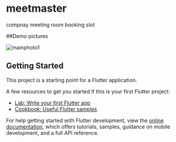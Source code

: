 # meetmaster

compnay meeting room booking slot

##Demo pictures

![mainphoto1](https://github.com/user-attachments/assets/556b3cde-6674-4bdc-838b-729f47c403e8)


## Getting Started

This project is a starting point for a Flutter application.

A few resources to get you started if this is your first Flutter project:

- [Lab: Write your first Flutter app](https://docs.flutter.dev/get-started/codelab)
- [Cookbook: Useful Flutter samples](https://docs.flutter.dev/cookbook)

For help getting started with Flutter development, view the
[online documentation](https://docs.flutter.dev/), which offers tutorials,
samples, guidance on mobile development, and a full API reference.
